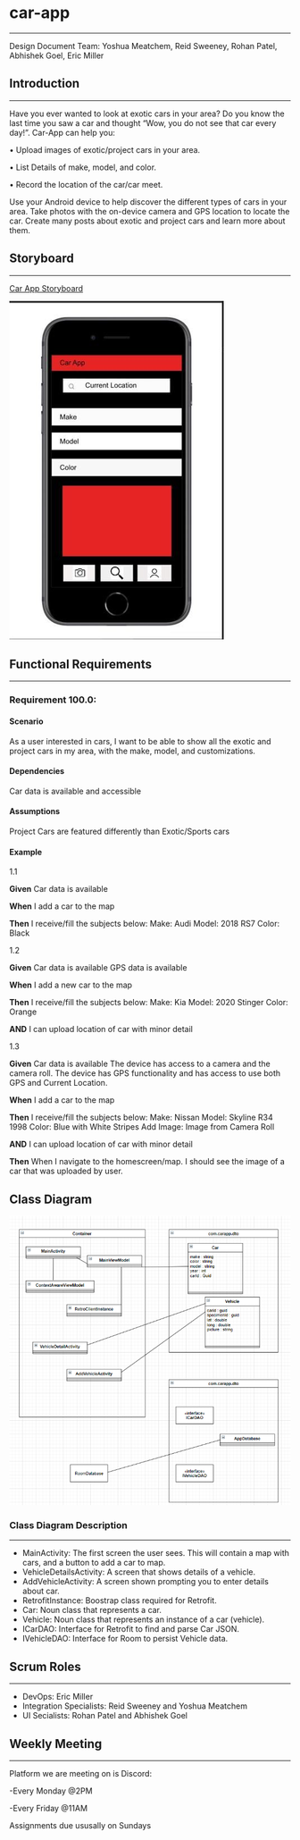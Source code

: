 # car-app
---
Design Document 
Team: Yoshua Meatchem, Reid Sweeney, Rohan Patel, Abhishek Goel, Eric Miller

## Introduction
---
Have you ever wanted to look at exotic cars in your area? Do you know the last time you saw a car and thought “Wow, you do not see that car every day!”. Car-App can help you:  

•    Upload images of exotic/project cars in your area.  

•    List Details of make, model, and color.  

•    Record the location of the car/car meet.     

Use your Android device to help discover the different types of cars in your area. Take photos with the on-device camera and GPS location to locate the car. Create many posts about exotic and project cars and learn more about them.

## Storyboard
---

[Car App Storyboard](https://projects.invisionapp.com/freehand/document/fHbLFga4v)  


![MyCarAppFirstScreen](CarAppFirstImage.JPG)

## Functional Requirements
---

### Requirement 100.0: 
#### Scenario
As a user interested in cars, I want to be able to show all the exotic and project cars in my area, with the make, model, and customizations.

#### Dependencies
Car data is available and accessible

#### Assumptions
Project Cars are featured differently than Exotic/Sports cars

#### Example 

1.1

**Given** Car data is available

**When** I add a car to the map

**Then** I receive/fill the subjects below:
	Make: Audi
	Model: 2018 RS7
	Color: Black
  
1.2

**Given** Car data is available 
	        GPS data is available 
          
**When** I add a new car to the map

**Then** I receive/fill the subjects below:
	Make: Kia
	Model: 2020 Stinger
	Color: Orange
  
**AND** I can upload location of car with minor detail

1.3

**Given** Car data is available 
	        The device has access to a camera and the camera roll. 
	        The device has GPS functionality and has access to use both GPS and Current Location. 

**When** I add a car to the map

**Then** I receive/fill the subjects below:
	Make: Nissan
	Model: Skyline R34 1998
	Color: Blue with White Stripes
	Add Image: Image from Camera Roll

**AND** I can upload location of car with minor detail

**Then** When I navigate to the homescreen/map. I should see the image of a car that was uploaded by user. 

## Class Diagram
![ClassDiagram](images/ClassDiagram.png)

### Class Diagram Description
---
- MainActivity:  The first screen the user sees.  This will contain a map with cars, and a button to add a car to map.
- VehicleDetailsActivity:  A screen that shows details of a vehicle.
- AddVehicleActivity: A screen shown prompting you to enter details about car.
- RetrofitInstance: Boostrap class required for Retrofit.
- Car: Noun class that represents a car.
- Vehicle: Noun class that represents an instance of a car (vehicle).
- ICarDAO: Interface for Retrofit to find and parse Car JSON.
- IVehicleDAO: Interface for Room to persist Vehicle data.


## Scrum Roles
---
- DevOps: Eric Miller
- Integration Specialists: Reid Sweeney and Yoshua Meatchem 
- UI Secialists: Rohan Patel and Abhishek Goel

## Weekly Meeting 
---
Platform we are meeting on is Discord:  

-Every Monday @2PM  

-Every Friday @11AM

Assignments due ususally on Sundays
